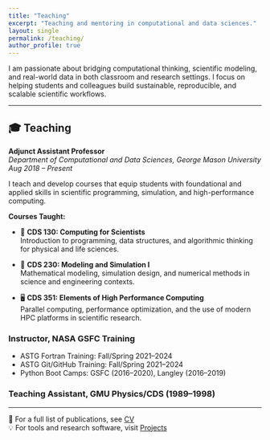 ```yaml
---
title: "Teaching"
excerpt: "Teaching and mentoring in computational and data sciences."
layout: single
permalink: /teaching/
author_profile: true
---
```


I am passionate about bridging computational thinking, scientific modeling, and real-world data in both classroom and research settings. I focus on helping students and colleagues build sustainable, reproducible, and scalable scientific workflows.

---

## 🎓 Teaching

**Adjunct Assistant Professor**  
*Department of Computational and Data Sciences, George Mason University*  
_Aug 2018 – Present_

I teach and develop courses that equip students with foundational and applied skills in scientific programming, simulation, and high-performance computing.

**Courses Taught:**
- 🧮 **CDS 130: Computing for Scientists**  
  Introduction to programming, data structures, and algorithmic thinking for physical and life sciences.

- 🧪 **CDS 230: Modeling and Simulation I**  
  Mathematical modeling, simulation design, and numerical methods in science and engineering contexts.

- 🖥️ **CDS 351: Elements of High Performance Computing**  
  Parallel computing, performance optimization, and the use of modern HPC platforms in scientific research.

### Instructor, NASA GSFC Training

- ASTG Fortran Training: Fall/Spring 2021–2024  
- ASTG Git/GitHub Training: Fall/Spring 2021–2024  
- Python Boot Camps: GSFC (2016–2020), Langley (2016–2019)

### Teaching Assistant, GMU Physics/CDS (1989–1998)

---

📄 For a full list of publications, see [CV](/cv/)  
💡 For tools and research software, visit [Projects](/projects/)


